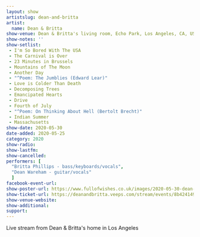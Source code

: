 ```yaml
---
layout: show
artistslug: dean-and-britta
artist:
  name: Dean & Britta
show-venue: Dean & Britta's living room, Echo Park, Los Angeles, CA, USA
show-notes: ''
show-setlist:
 - I'm So Bored With The USA
 - The Carnival is Over
 - 23 Minutes in Brussels
 - Mountains of The Moon
 - Another Day
 - "^Poem: The Jumblies (Edward Lear)"
 - Love is Colder Than Death
 - Decomposing Trees
 - Emancipated Hearts
 - Drive
 - Fourth of July
 - "^Poem: On Thinking About Hell (Bertolt Brecht)"
 - Indian Summer
 - Massachusetts
show-date: 2020-05-30
date-added: 2020-05-25
category: 2020
show-radio:
show-lastfm:
show-cancelled:
performers: [
  "Britta Phillips - bass/keyboards/vocals",
  "Dean Wareham - guitar/vocals"
  ]
facebook-event-url:
show-poster-url: https://www.fullofwishes.co.uk/images/2020-05-30-dean-and-britta-veeps.jpg
show-ticket-url: https://deanandbritta.veeps.com/stream/events/8b4241490d72
show-venue-website:
show-additional:
support:
---
```

Live stream from Dean & Britta's home in Los Angeles 